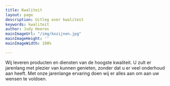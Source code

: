 ```yaml
---
title: Kwaliteit
layout: page
description: Uitleg over kwaliteit
keywords: kwaliteit
author: Judy Heeres
mainImageUrl: "/img/kozijnen.jpg"
mainImageHeight: ''
mainImageWidth: 100%

---
```

Wij leveren producten en diensten van de hoogste kwaliteit. U zult er jarenlang met plezier van kunnen genieten, zonder dat u er veel onderhoud aan heeft. Met onze jarenlange ervaring doen wij er alles aan om aan uw wensen te voldoen.